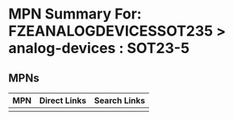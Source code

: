 



# MPN Summary For: FZEANALOGDEVICESSOT235 > analog-devices : SOT23-5

## MPNs
  

|MPN|Direct Links|Search Links|
| :--- | :--- | :--- |
||||

